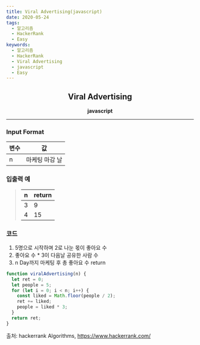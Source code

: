 ```yaml
---
title: Viral Advertising(javascript)
date: 2020-05-24
tags:
  - 알고리즘
  - HackerRank
  - Easy
keywords:
  - 알고리즘
  - HackerRank
  - Viral Advertising
  - javascript
  - Easy
---
```


## <center>Viral Advertising</center>

**<center>javascript</center>**

---

### Input Format

| 변수 | 값             |
| ---- | -------------- |
| n    | 마케팅 마감 날 |

### 입출력 예

> | n   | return |
> | --- | ------ |
> | 3   | 9      |
> | 4   | 15     |

### 코드

1. 5명으로 시작하며 2로 나눈 몫이 좋아요 수
2. 좋아요 수 * 3이 다음날 공유한 사람 수
3. n Day까지 마케팅 후 총 좋아요 수 return

```javascript
function viralAdvertising(n) {
  let ret = 0;
  let people = 5;
  for (let i = 0; i < n; i++) {
    const liked = Math.floor(people / 2);
    ret += liked;
    people = liked * 3;
  }
  return ret;
}
```

출처: hackerrank Algorithms, https://www.hackerrank.com/
